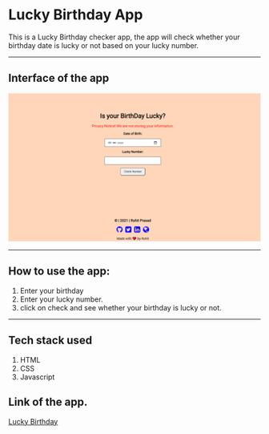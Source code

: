# **Lucky Birthday App**

This is a Lucky Birthday checker app, the app will check whether your birthday date is lucky or not based on your lucky number.

---

## **Interface of the app**

<img src="./images/interface.png" alt="interface" width="600"/>

---

## **How to use the app:**

1. Enter your birthday
2. Enter your lucky number.
3. click on check and see whether your birthday is lucky or not.

---

## **Tech stack used**

1. HTML
2. CSS
3. Javascript

## **Link of the app.**

[Lucky Birthday](https://rohit-mark-11-lucky-birthday.netlify.app/)
